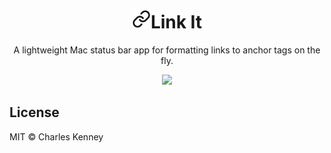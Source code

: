 <h1 align="center"><img src="/assets/icon.png" height="30">Link It</h1>
<p align="center">A lightweight Mac status bar app for formatting links to anchor tags on the fly.</p>

<p align="center">
    <img src="assets/demo.gif">
</p>

<h2>License</h2>
<p>MIT &copy; Charles Kenney</p>
